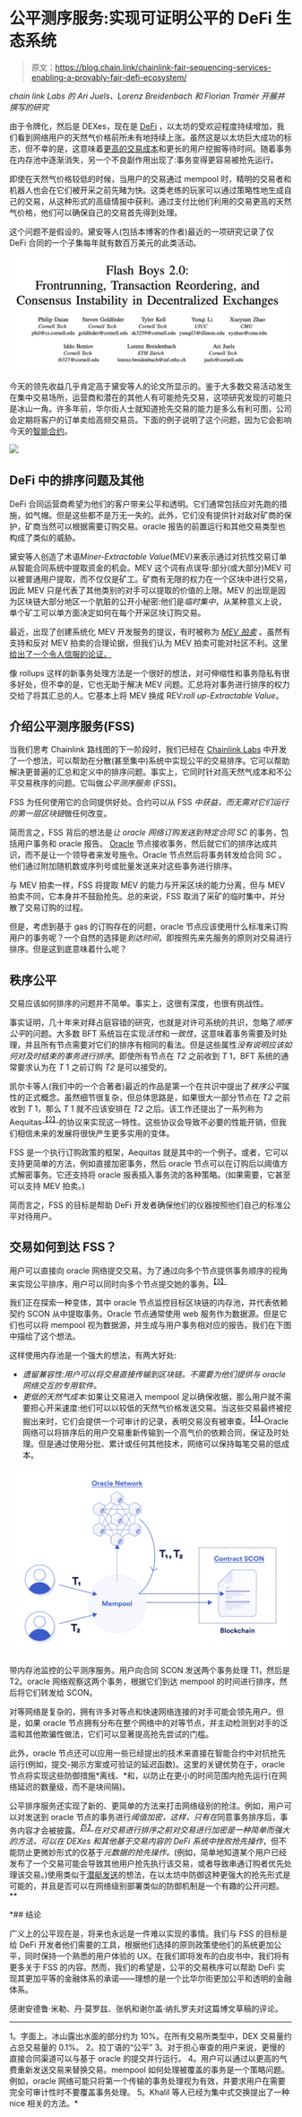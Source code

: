 # 公平测序服务:实现可证明公平的 DeFi 生态系统

> 原文：<https://blog.chain.link/chainlink-fair-sequencing-services-enabling-a-provably-fair-defi-ecosystem/>

*chain link Labs 的 Ari Juels、Lorenz Breidenbach 和 Florian Tramèr 开展并撰写的研究*

由于令牌化，然后是 DEXes，现在是 [DeFi](https://chain.link/education/defi) ，以太坊的受欢迎程度持续增加，我们看到网络用户的天然气价格前所未有地持续上涨。虽然这是以太坊巨大成功的标志，但不幸的是，这意味着[更高的交易成本](https://bitinfocharts.com/comparison/ethereum-transactionfees.html#3m)和更长的用户挖掘等待时间。随着事务在内存池中逐渐消失，另一个不良副作用出现了:事务变得更容易被抢先运行。

即使在天然气价格较低的时候，当用户的交易通过 mempool 时，精明的交易者和机器人也会在它们被开采之前先睹为快。这类老练的玩家可以通过策略性地生成自己的交易，从这种形式的高级情报中获利。通过支付比他们利用的交易更高的天然气价格，他们可以确保自己的交易首先得到处理。

这个问题不是假设的。黛安等人(包括本博客的作者)最近的一项研究记录了仅 DeFi 合同的一个子集每年就有数百万美元的此类活动。

![An image showing the "Flash Boys 2.0" title and list of authors.](img/69e1ff464d3b7c1164493b821c8693bf.png)

今天的领先收益几乎肯定高于黛安等人的论文所显示的。鉴于大多数交易活动发生在集中交易场所，运营商和潜在的其他人有可能抢先交易，这项研究发现的可能只是冰山一角。许多年前，华尔街人士就知道抢先交易的能力是多么有利可图，公司会定期将客户的订单卖给高频交易员。下面的例子说明了这个问题，因为它会影响今天的[智能合约](https://chain.link/education/smart-contracts)。

![](img/aba5838c1a83dbdc255607fd916a8f77.png)

## DeFi 中的排序问题及其他

DeFi 合同运营商希望为他们的客户带来公平和透明。它们通常包括应对先跑的措施，如气帽。但是这些都不是万无一失的。此外，它们没有提供针对敌对矿商的保护，矿商当然可以根据需要订购交易。oracle 报告的前置运行和其他交易类型也构成了类似的威胁。

黛安等人创造了术语*Miner-Extractable Value*(MEV)来表示通过对抗性交易订单从智能合同系统中提取资金的机会。MEV 这个词有点误导:部分(或大部分)MEV 可以被普通用户提取，而不仅仅是矿工。矿商有无限的权力在一个区块中进行交易，因此 MEV 只是代表了其他类别的对手可以提取的价值的上限。MEV 的出现是因为区块链大部分地区一个肮脏的公开小秘密:他们是*临时集中*，从某种意义上说，单个矿工可以单方面决定如何在每个开采区块订购交易。

最近，出现了创建系统化 MEV 开发服务的提议，有时被称为 [*MEV 拍卖*](https://ethresear.ch/t/mev-auction-auctioning-transaction-ordering-rights-as-a-solution-to-miner-extractable-value/6788) 。虽然有支持和反对 MEV 拍卖的合理论据，但我们认为 MEV 拍卖可能对社区不利。这里[给出了一个令人信服的论证。](https://medium.com/offchainlabs/mev-auctions-considered-harmful-fa72f61a40ea)

像 rollups 这样的新事务处理方法是一个很好的想法，对可伸缩性和事务隐私有很多好处，但不幸的是，它也无助于解决 MEV 问题。汇总将对事务进行排序的权力交给了将其汇总的人。它基本上将 MEV 换成 REV:*roll up-Extractable Value*。

## 介绍公平测序服务(FSS)

当我们思考 Chainlink 路线图的下一阶段时，我们已经在 [Chainlink Labs](https://www.chainlinklabs.com/) 中开发了一个想法，可以帮助在分散(甚至集中)系统中实现公平的交易排序。它可以帮助解决更普遍的汇总和定义中的排序问题。事实上，它同时针对高天然气成本和不公平交易秩序的问题。它叫做*公平测序服务* (FSS)。

FSS 为任何使用它的合同提供好处。合约可以从 FSS *中获益，而无需对它们运行的第一层区块链*做任何改变。

简而言之，FSS 背后的想法是*让 oracle 网络订购发送到特定合同 SC* 的事务，包括用户事务和 oracle 报告。 [Oracle](https://chain.link/education/blockchain-oracles) 节点接收事务，然后就它们的排序达成共识，而不是让一个领导者来发号施令。Oracle 节点然后将事务转发给合同 *SC* 。他们通过附加随机数或序列号或批量发送来对这些事务进行排序。

与 MEV 拍卖一样，FSS 将提取 MEV 的能力与开采区块的能力分离，但与 MEV 拍卖不同，它本身并不鼓励抢先。总的来说，FSS 取消了采矿的临时集中，并分散了交易订购的过程。

但是，考虑到基于 gas 的订购存在的问题，oracle 节点应该使用什么标准来订购用户的事务呢？一个自然的选择是*到达时间*，即按照先来先服务的原则对交易进行排序。但是这到底意味着什么呢？

## 秩序公平

交易应该如何排序的问题并不简单。事实上，这很有深度，也很有挑战性。

事实证明，几十年来对拜占庭容错的研究，也就是对许可系统的共识，忽略了*顺序公平*的问题。大多数 BFT 系统旨在实现*活性*和*一致性*，这意味着事务需要及时处理，并且所有节点需要对它们的排序有相同的看法。但是这些属性*没有说明应该如何对及时结束的事务进行排序*。即使所有节点在 *T2* 之前收到 *T* 1，BFT 系统的通常要求认为在 *T* 1 之前订购 *T2* 是可以接受的。

凯尔卡等人(我们中的一个合著者)最近的作品是第一个在共识中提出了*秩序公平*属性的正式概念。虽然细节很复杂，但总体思路是，如果很大一部分节点在 *T2* 之前收到 *T* 1，那么 *T* 1 就不应该安排在 *T2* 之后。该工作还提出了一系列称为 Aequitas<sup>[【2】](https://blog.chain.link/chainlink-fair-sequencing-services-enabling-a-provably-fair-defi-ecosystem/#footnote2)</sup>的协议来实现这一特性。这些协议会导致不必要的性能开销，但我们相信未来的发展将很快产生更多实用的变体。

FSS 是一个执行订购政策的框架，Aequitas 就是其中的一个例子。或者，它可以支持更简单的方法，例如直接加密事务，然后 oracle 节点可以在订购后以阈值方式解密事务。它还支持将 oracle 报表插入事务流的各种策略。(如果需要，它甚至可以支持 MEV 拍卖。)

简而言之，FSS 的目标是帮助 DeFi 开发者确保他们的仪器按照他们自己的标准公平对待用户。

## 交易如何到达 FSS？

用户可以直接向 oracle 网络提交交易。为了通过向多个节点提供事务顺序的视角来实现公平排序，用户可以同时向多个节点提交她的事务。<sup>[【3】](https://blog.chain.link/chainlink-fair-sequencing-services-enabling-a-provably-fair-defi-ecosystem/#footnote3)</sup>

我们正在探索一种变体，其中 oracle 节点监控目标区块链的内存池，并代表依赖契约 SCON 从中提取事务。Oracle 节点通常使用 web 服务作为数据源。但是它们也可以将 mempool 视为数据源，并生成与用户事务相对应的报告。我们在下图中描绘了这个想法。

这样使用内存池是一个强大的想法，有两大好处:

*   *遗留兼容性:用户可以将交易直接传输到区块链。不需要为他们提供与 oracle 网络交互的专用软件。*
*   *更低的天然气成本*:如果让交易进入 mempool 足以确保收据，那么用户就不需要担心开采速度:他们可以以较低的天然气价格发送交易。当这些交易最终被挖掘出来时，它们会提供一个可审计的记录，表明交易没有被审查。<sup>[【4】](https://blog.chain.link/chainlink-fair-sequencing-services-enabling-a-provably-fair-defi-ecosystem/#footnote4)</sup>Oracle 网络可以将排序后的用户交易重新传输到一个高气价的依赖合同，保证及时处理。但是通过使用分批、累计或任何其他技术，网络可以保持每笔交易的低成本。



![Fair Sequencing Service with mempool monitoring. Users send two transactions, T1, followed by T2, to the contract SCON. The oracle network observes the two transactions, orders them by time of arrival in the mempool, and forwards them to SCON.](img/038f7c79760ad7a434227a308980ad97.png)

<figcaption id="caption-attachment-663" class="wp-caption-text">带内存池监控的公平测序服务。用户向合同 SCON 发送两个事务处理 T1，然后是 T2。oracle 网络观察这两个事务，根据它们到达 mempool 的时间进行排序，然后将它们转发给 SCON。</figcaption>





对等网络是复杂的，拥有许多对等点和快速网络连接的对手可能会领先用户。但是，如果 oracle 节点拥有分布在整个网络中的对等节点，并主动检测到对手的泛滥和其他欺骗性做法，它们可以显著提高抢先尝试的门槛。

此外，oracle 节点还可以应用一些已经提出的技术来直接在智能合约中对抗抢先运行(例如，提交-揭示方案或可验证的延迟函数)。这里的关键优势在于，oracle 节点将实现这些防御措施*离线、*和，以防止在更小的时间范围内抢先运行(在网络延迟的数量级，而不是块间隔)。

公平排序服务还实现了新的、更简单的方法来打击网络级别的抢注。例如，用户可以对发送到 oracle 节点的事务进行*阈值加密，这样，只有在*同意事务排序后，事务内容才会被披露。*<sup>[【5】](https://blog.chain.link/chainlink-fair-sequencing-services-enabling-a-provably-fair-defi-ecosystem/#footnote5)</sup>*在对交易进行排序之前对交易进行加密是一种简单而强大的方法，可以在 DEXes 和其他基于交易内容*的 DeFi 系统中挫败抢先操作*，但不能防止更微妙形式的仅基于*元数据的抢先操作。*(例如，简单地知道某个用户已经发布了一个交易可能会导致其他用户抢先执行该交易，或者导致串通订购者优先处理该交易。)使用类似于[潜艇发送](https://libsubmarine.org/)的想法，在以太坊中防御这种更强大的抢先形式是可能的，并且是否可以在网络级别部署类似的防御机制是一个有趣的公开问题。**

 *## 结论

广义上的公平现在是，将来也永远是一件难以实现的事情。我们与 FSS 的目标是给 DeFi 开发者他们需要的工具，根据他们选择的原则政策使他们的系统更加公平，同时保持一个熟悉的用户体验的 UX。在我们即将发布的白皮书中，我们将有更多关于 FSS 的内容。然而，我们的希望是，公平的交易秩序可以帮助 DeFi 实现其更加平等的金融体系的承诺——理想的是一个比华尔街更加公平和透明的金融体系。

感谢安德鲁·米勒、丹·莫罗兹、张帆和谢尔盖·纳扎罗夫对这篇博文草稿的评论。

_____________________________________________

1。字面上。冰山露出水面的部分约为 10%。在所有交易所类型中，DEX 交易量约占总交易量的 0.1%。
2。拉丁语的“公平”
3。对于担心审查的用户来说，更慢的直接合同渠道可以与基于 oracle 的提交并行运行。
4。用户可以通过以更高的气费重新发送交易来替换交易。mempool 如何处理被覆盖的事务是一个策略问题。例如，oracle 网络可能只将第一个传输的事务处理视为有效，并要求用户在需要完全可审计性时不要覆盖事务处理。
5。Khalil 等人已经为集中式交换提出了一种 nice 相关的方法。*
